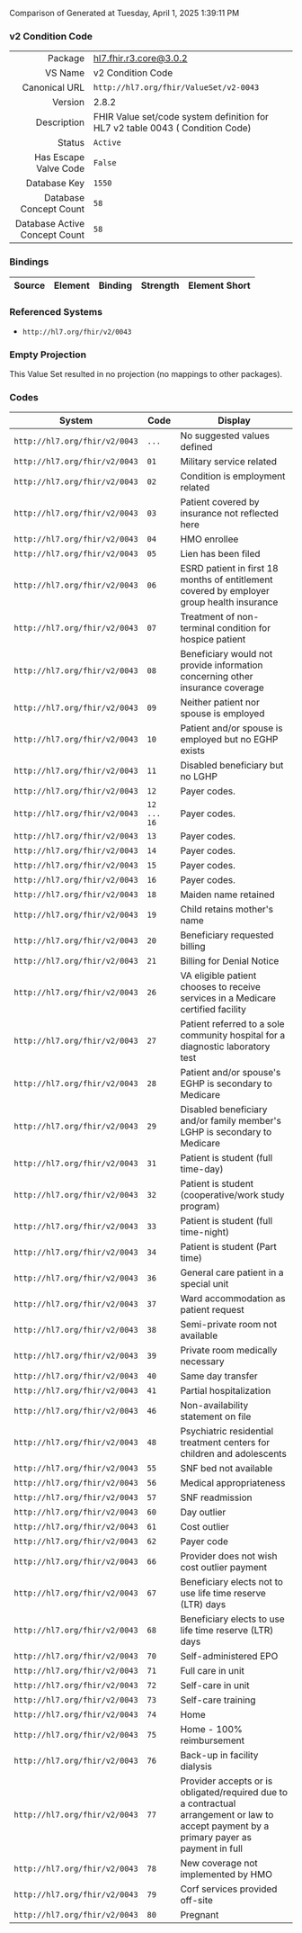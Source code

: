 Comparison of 
Generated at Tuesday, April 1, 2025 1:39:11 PM

### v2 Condition Code

|      |     |
| ---: | --- |
| Package | hl7.fhir.r3.core@3.0.2 |
| VS Name | v2 Condition Code |
| Canonical URL | `http://hl7.org/fhir/ValueSet/v2-0043` |
| Version | 2.8.2 |
| Description | FHIR Value set/code system definition for HL7 v2 table 0043 ( Condition Code) |
| Status | `Active` |
| Has Escape Valve Code | `False` |
| Database Key | `1550` |
| Database Concept Count | `58` |
| Database Active Concept Count | `58` |
### Bindings

| Source | Element | Binding | Strength | Element Short |
| ------ | ------- | ------- | -------- | ------------- |

### Referenced Systems

* `http://hl7.org/fhir/v2/0043`
### Empty Projection

This Value Set resulted in no projection (no mappings to other packages).

### Codes

| System | Code | Display |
| ------ | ---- | ------- |
| `http://hl7.org/fhir/v2/0043` | `...` | No suggested values defined |
| `http://hl7.org/fhir/v2/0043` | `01` | Military service related |
| `http://hl7.org/fhir/v2/0043` | `02` | Condition is employment related |
| `http://hl7.org/fhir/v2/0043` | `03` | Patient covered by insurance not reflected here |
| `http://hl7.org/fhir/v2/0043` | `04` | HMO enrollee |
| `http://hl7.org/fhir/v2/0043` | `05` | Lien has been filed |
| `http://hl7.org/fhir/v2/0043` | `06` | ESRD patient in first 18 months of entitlement covered by employer group health insurance |
| `http://hl7.org/fhir/v2/0043` | `07` | Treatment of non-terminal condition for hospice patient |
| `http://hl7.org/fhir/v2/0043` | `08` | Beneficiary would not provide information concerning other insurance coverage |
| `http://hl7.org/fhir/v2/0043` | `09` | Neither patient nor spouse is employed |
| `http://hl7.org/fhir/v2/0043` | `10` | Patient and/or spouse is employed but no EGHP exists |
| `http://hl7.org/fhir/v2/0043` | `11` | Disabled beneficiary but no LGHP |
| `http://hl7.org/fhir/v2/0043` | `12` | Payer codes. |
| `http://hl7.org/fhir/v2/0043` | `12 ... 16` | Payer codes. |
| `http://hl7.org/fhir/v2/0043` | `13` | Payer codes. |
| `http://hl7.org/fhir/v2/0043` | `14` | Payer codes. |
| `http://hl7.org/fhir/v2/0043` | `15` | Payer codes. |
| `http://hl7.org/fhir/v2/0043` | `16` | Payer codes. |
| `http://hl7.org/fhir/v2/0043` | `18` | Maiden name retained |
| `http://hl7.org/fhir/v2/0043` | `19` | Child retains mother's name |
| `http://hl7.org/fhir/v2/0043` | `20` | Beneficiary requested billing |
| `http://hl7.org/fhir/v2/0043` | `21` | Billing for Denial Notice |
| `http://hl7.org/fhir/v2/0043` | `26` | VA eligible patient chooses to receive services in a Medicare certified facility |
| `http://hl7.org/fhir/v2/0043` | `27` | Patient referred to a sole community hospital for a diagnostic laboratory test |
| `http://hl7.org/fhir/v2/0043` | `28` | Patient and/or spouse's EGHP is secondary to Medicare |
| `http://hl7.org/fhir/v2/0043` | `29` | Disabled beneficiary and/or family member's LGHP is secondary to Medicare |
| `http://hl7.org/fhir/v2/0043` | `31` | Patient is student (full time-day) |
| `http://hl7.org/fhir/v2/0043` | `32` | Patient is student (cooperative/work study program) |
| `http://hl7.org/fhir/v2/0043` | `33` | Patient is student (full time-night) |
| `http://hl7.org/fhir/v2/0043` | `34` | Patient is student (Part time) |
| `http://hl7.org/fhir/v2/0043` | `36` | General care patient in a special unit |
| `http://hl7.org/fhir/v2/0043` | `37` | Ward accommodation as patient request |
| `http://hl7.org/fhir/v2/0043` | `38` | Semi-private room not available |
| `http://hl7.org/fhir/v2/0043` | `39` | Private room medically necessary |
| `http://hl7.org/fhir/v2/0043` | `40` | Same day transfer |
| `http://hl7.org/fhir/v2/0043` | `41` | Partial hospitalization |
| `http://hl7.org/fhir/v2/0043` | `46` | Non-availability statement on file |
| `http://hl7.org/fhir/v2/0043` | `48` | Psychiatric residential treatment centers for children and adolescents |
| `http://hl7.org/fhir/v2/0043` | `55` | SNF bed not available |
| `http://hl7.org/fhir/v2/0043` | `56` | Medical appropriateness |
| `http://hl7.org/fhir/v2/0043` | `57` | SNF readmission |
| `http://hl7.org/fhir/v2/0043` | `60` | Day outlier |
| `http://hl7.org/fhir/v2/0043` | `61` | Cost outlier |
| `http://hl7.org/fhir/v2/0043` | `62` | Payer code |
| `http://hl7.org/fhir/v2/0043` | `66` | Provider does not wish cost outlier payment |
| `http://hl7.org/fhir/v2/0043` | `67` | Beneficiary elects not to use life time reserve (LTR) days |
| `http://hl7.org/fhir/v2/0043` | `68` | Beneficiary elects to use life time reserve (LTR) days |
| `http://hl7.org/fhir/v2/0043` | `70` | Self-administered EPO |
| `http://hl7.org/fhir/v2/0043` | `71` | Full care in unit |
| `http://hl7.org/fhir/v2/0043` | `72` | Self-care in unit |
| `http://hl7.org/fhir/v2/0043` | `73` | Self-care training |
| `http://hl7.org/fhir/v2/0043` | `74` | Home |
| `http://hl7.org/fhir/v2/0043` | `75` | Home - 100% reimbursement |
| `http://hl7.org/fhir/v2/0043` | `76` | Back-up in facility dialysis |
| `http://hl7.org/fhir/v2/0043` | `77` | Provider accepts or is obligated/required due to a contractual arrangement or law to accept payment by a primary payer as payment in full |
| `http://hl7.org/fhir/v2/0043` | `78` | New coverage not implemented by HMO |
| `http://hl7.org/fhir/v2/0043` | `79` | Corf services provided off-site |
| `http://hl7.org/fhir/v2/0043` | `80` | Pregnant |
